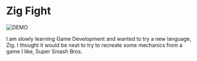 # Zig Fight

![DEMO](demo.gif)

I am slowly learning Game Development and wanted to try a new language, Zig. I thought it would be neat to try to recreate some mechanics from a game I like, Super Smash Bros.

